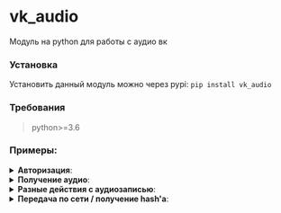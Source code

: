 

# vk_audio
Модуль на python для работы с аудио вк
### Установка
Установить данный модуль можно через pypi:
```pip install vk_audio```
### Требования 
> python>=3.6
### Примеры:
<details> 
 <summary><b>Авторизация</b>:</summary>
  

 1. Через **логин** и **пароль**
	
	  ```
	  import vk_audio,vk_api
	  vk_session = vk_api.VkApi(login='mylogin',password='mypassword')
	  vk_session.auth()
	  vk = vk_audio.VkAudio(vk=vk_session)
	  ```
	  или<br>
    ```
    import vk_audio
    vk = vk_audio.VkAudio(login='mylogin',password='mypassword');
    ```
 2. Через **куки**
	 <br>**Обратите внимание**: куки надо получать **ТОЛЬКО** с того же ip, на котором будет запускаться данный скрипт. Иначе, может не сработать.
   <br>**remixsid_cookie** - Кука **remixsid**. P.S. Лучше получать **НЕ** из firefox - может не работать<br>
   **your_id** - **id** пользователя, чья это кука<br>
     ```
     import vk_audio
     vk = vk_audio.VkAudio(remixsid_cookie="кука",your_id=123)
     ```
</details> 
<details> 
 <summary><b>Получение аудио</b>:</summary>
  
  ```
  vk = vk_audio.VkAudio(vk=vk_session)# <- объект vk_audio, полученный после авторизации
  ```
  - ***Получение аудиозаписей/плейлитов по owner_id***
  
  Owner_id - id пользователя или группы ( для групп - отрицательные )
  ```
  owner = 12345#Если None - аудио будут браться из своей музыки
  data = vk.load(user_id)#получаем наши аудио 
  
  second_audio = data.Audios[1]#берем вторую аудиозапись
  format_string = "{title} - {artist} ({owner_id}_{id}) -> {url}"
  print("2.",format_string.format(
      title=second_audio.title, #так же можно second_audio['title']
      artist=second_audio.artist,
      owner_id = second_audio.owner_id,
      id=second_audio.id,
      url=second_audio.url
      ))
  print("1.",format_string.format(**data.Audios[0].toArray()))#более хитрый способ
  ```
  
- ***Получение ТОЛЬКО аудио*** 

  Если Вам нужен метод, чтобы получить только аудио, и, например, скачать их, то это - как раз то, что Вам нужно.
  
  **P.S.** При получении аудио этим способом их невозможно передвигать методом move 
  ```
  auds = vk_audio.get_only_audios(owner_id=-1134)
  audio = auds[0]
  audio_url = audio.url# и т.п.
  ```
  
- ***Поиск по аудиозаписям***

  ```
    data = vk.search("Query")
    audios = data.Audio
    playlists = data.PLaylists
    artists = data.artists_info
  ```
- ***Получение аудиозаписей по их id***

  ```
  audios = "100_456239018,100_456239017"#или ['100_456239018','100_456239017']
  audio_1,audio_2 = vk.get_by_id(audios)
  #Если какая-то аудиозапись не будет найдена - возвратится False
  ```
- ***Получение аудиозапией и плейлистов артиста***
  Получить аудио и плейлисты артиста. 
  **P.S.** Если вы берете артиста из музыки пользователя или из плейлиста, то лучше воспользоваться методом `artist_music`
  ```
  nickname = "imaginedragons"
  artist_id=None#ну или по id, если найдете
  audios = vk.load_artist(artist_nickname=nickname,artist_id=artist_id)
  ```
</details> 
<details> 
  <summary><b>Разные действия с аудиозаписью</b>:</summary>
  
```
audio = data.Audios[10] # переменная audio <- AudioObj
```
 - ***Редактирование***<br>
		 Редактирование аудиозаписи
	```
	if(audio.can_edit):
	    audio.edit(title=audio.title+" Отредактировано",text="Крутые слова, которые должны быть у аудио.",artist="Полностью новый артист")
	```
- ***Удаление***<br>
	    Удаление аудиозаписи 
	```
	if(audio.can_delete): audio.delete()
	```
- ***Восстановление/добавление***<br>
		Добавление новой аудиозаписи или восстановление удаленной 
	```
	audio.add()# для добавления в группу с id 123 - audio.add(123)
	```
	**P.S.** Если вы только что удалили аудиозапись, то можно вызвать метод `restore` для её восстановления напрямую , но мы вам советуем использовать `add`, ибо он автоматически определяет, нужно ли добалять или восстанавливать аудио.
- ***Изменение позиции аудио***	<br>
    Передвигает аудиозапись с 0 индекса на 2, сохраняя изменения в вк <br>
	```audio.Audios.move(0,2)```<br>
	Так же можно передвигать в плейлисте:<br>
	```audio.Playlists[0].Audios.move(0,1)```
</details>

<details> 
  <summary><b>Передача по сети / получение hash'a</b>:</summary>

Наверняка многим надо, чтобы можно было сохранить определенную аудиозапись, и потом ее восстановить. Первый вариант, который приходит на ум - сохранить ее <b>owner_id</b> и <b>item_id</b>, а потом восстановить методом get_by_id. Так, конечно, можно, но мы крайне не советуем вам так делать, если вы сохраняете больше одной аудиозаписи - т.к. каждая аудиозапись будет восстанавливаться отдельным запросом и отдельным парсингом данных из html. Вам это надо? Если нет, то следующий метод для вас.
```
audio_list = data.Audios #<- AudioList
audio = audio_list[0] #<- AudioObj
playlist = data.Playlists[1] #<- Playlist
```
- ***Сохранение и восстановление аудиозаписи по hash***<br>
		 Возвращает hash аудиозаписи, по которой ее можно восстановить.
     <b>P.S.</b>Так 
     ```
     hash = audio.zip()
     audio_restored_obj = vk_audio.AudioObj.unzip(hash,vk)[0]
     ```
     Если надо сохранить несколько аудио сразу - можно воспользоваться методом ```AudioList.zip```:
     ```
     hash = audio_list.zip(0,10);#получаем hash с 1 по 10 аудиозапись
     audios_restored_objects = vk_audio.AudioObj.unzip(hash,vk)
     ```
     Ручной способ:
     ```
     hash = ",".join(i.zip() for i in audio_list)
     ```
- ***Сохранение и восстановление артиста аудиозаписи***
  ```
  hashes = []
  for i,item in enumerate(audio.artists_info):
    hashes.append(i.zip_artist(i))
  for i in hashes:
    artist_music = vk.load_arist(artist_hash=i)
    if not isinstance(artist_music,vk_audio.AudioSearch):#Если артиста нет - возвратится поиск
      nickname = artist_music.nick;
      audios = artist_music.Audios
      #и тп.
  ```
  
- ***Сохранение и восстановление артиста плейдиста***
  К сожалению, для сохранения плейлиста нет такого же безупречного метода, как и для аудиозаписи. Метод `zip` будет возвращать строку, содержащую в себе json объект плейлиста. НО! Есть возможность получить **hash** от списка аудиозаписей.
  ```
  playlist_json_str = playlist.zip()
  playlist_unzipped = vk_audio.Playlist.unzip(playlist_json_str,vk)
  
  audios_hash = playlist.zip_audios()
  audios_list_unzipped = vk_audio.Playlist.unzip_audios(audios_hash,vk)
  
  ```
</details>
